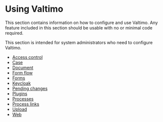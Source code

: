 # Using Valtimo

This section contains information on how to configure and use Valtimo. Any feature included in this section should be 
usable with no or minimal code required. 

This section is intended for system administrators who need to configure Valtimo.

* [Access control](access-control/access-control.md)
* [Case](case/creating-case-settings.md)
* [Document](document/document.md)
* [Form flow](form-flow/form-flow.md)
* [Forms](forms/forms.md)
* [Keycloak](keycloak-iam/keycloak.md)
* [Pending changes](pending-changes/pending-changes.md)
* [Plugins](plugin/plugins.md)
* [Processes](process/process.md)
* [Process links](process-link/process-link.md)
* [Upload](upload/upload.md)
* [Web](web/web.md)
